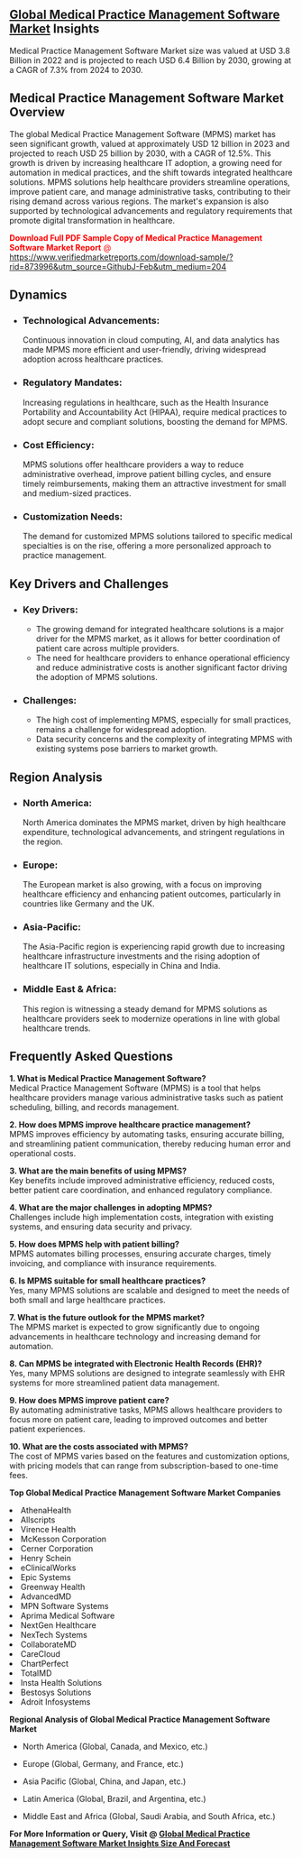 <h2><a href="https://www.verifiedmarketreports.com/download-sample/?rid=873996&amp;utm_source=GithubJ&amp;utm_medium=204" target="_blank">Global Medical Practice Management Software Market</a> Insights</h2><p>Medical Practice Management Software Market size was valued at USD 3.8 Billion in 2022 and is projected to reach USD 6.4 Billion by 2030, growing at a CAGR of 7.3% from 2024 to 2030.</p><p> <h2>Medical Practice Management Software Market Overview</h2> <p>The global Medical Practice Management Software (MPMS) market has seen significant growth, valued at approximately USD 12 billion in 2023 and projected to reach USD 25 billion by 2030, with a CAGR of 12.5%. This growth is driven by increasing healthcare IT adoption, a growing need for automation in medical practices, and the shift towards integrated healthcare solutions. MPMS solutions help healthcare providers streamline operations, improve patient care, and manage administrative tasks, contributing to their rising demand across various regions. The market's expansion is also supported by technological advancements and regulatory requirements that promote digital transformation in healthcare.</p> <p><p><span class=""><span style="color: #ff0000;"><strong>Download Full PDF Sample Copy of Medical Practice Management Software Market Report</strong> @ </span><a href="https://www.verifiedmarketreports.com/download-sample/?rid=873996&amp;utm_source=GithubJ-Feb&amp;utm_medium=204" target="_blank">https://www.verifiedmarketreports.com/download-sample/?rid=873996&amp;utm_source=GithubJ-Feb&amp;utm_medium=204</a></span></p></p> <h2>Dynamics</h2> <ul style="list-style-type: disc;"> <li><h3>Technological Advancements:</h3> Continuous innovation in cloud computing, AI, and data analytics has made MPMS more efficient and user-friendly, driving widespread adoption across healthcare practices.</li> <li><h3>Regulatory Mandates:</h3> Increasing regulations in healthcare, such as the Health Insurance Portability and Accountability Act (HIPAA), require medical practices to adopt secure and compliant solutions, boosting the demand for MPMS.</li> <li><h3>Cost Efficiency:</h3> MPMS solutions offer healthcare providers a way to reduce administrative overhead, improve patient billing cycles, and ensure timely reimbursements, making them an attractive investment for small and medium-sized practices.</li> <li><h3>Customization Needs:</h3> The demand for customized MPMS solutions tailored to specific medical specialties is on the rise, offering a more personalized approach to practice management.</li> </ul> <h2>Key Drivers and Challenges</h2> <ul style="list-style-type: disc;"> <li><h3>Key Drivers:</h3> <ul style="list-style-type: circle;"> <li>The growing demand for integrated healthcare solutions is a major driver for the MPMS market, as it allows for better coordination of patient care across multiple providers.</li> <li>The need for healthcare providers to enhance operational efficiency and reduce administrative costs is another significant factor driving the adoption of MPMS solutions.</li> </ul> </li> <li><h3>Challenges:</h3> <ul style="list-style-type: circle;"> <li>The high cost of implementing MPMS, especially for small practices, remains a challenge for widespread adoption.</li> <li>Data security concerns and the complexity of integrating MPMS with existing systems pose barriers to market growth.</li> </ul> </li> </ul> <h2>Region Analysis</h2> <ul style="list-style-type: disc;"> <li><h3>North America:</h3> North America dominates the MPMS market, driven by high healthcare expenditure, technological advancements, and stringent regulations in the region.</li> <li><h3>Europe:</h3> The European market is also growing, with a focus on improving healthcare efficiency and enhancing patient outcomes, particularly in countries like Germany and the UK.</li> <li><h3>Asia-Pacific:</h3> The Asia-Pacific region is experiencing rapid growth due to increasing healthcare infrastructure investments and the rising adoption of healthcare IT solutions, especially in China and India.</li> <li><h3>Middle East & Africa:</h3> This region is witnessing a steady demand for MPMS solutions as healthcare providers seek to modernize operations in line with global healthcare trends.</li> </ul> <h2>Frequently Asked Questions</h2> <p><strong>1. What is Medical Practice Management Software?</strong> <br>Medical Practice Management Software (MPMS) is a tool that helps healthcare providers manage various administrative tasks such as patient scheduling, billing, and records management.</p> <p><strong>2. How does MPMS improve healthcare practice management?</strong> <br>MPMS improves efficiency by automating tasks, ensuring accurate billing, and streamlining patient communication, thereby reducing human error and operational costs.</p> <p><strong>3. What are the main benefits of using MPMS?</strong> <br>Key benefits include improved administrative efficiency, reduced costs, better patient care coordination, and enhanced regulatory compliance.</p> <p><strong>4. What are the major challenges in adopting MPMS?</strong> <br>Challenges include high implementation costs, integration with existing systems, and ensuring data security and privacy.</p> <p><strong>5. How does MPMS help with patient billing?</strong> <br>MPMS automates billing processes, ensuring accurate charges, timely invoicing, and compliance with insurance requirements.</p> <p><strong>6. Is MPMS suitable for small healthcare practices?</strong> <br>Yes, many MPMS solutions are scalable and designed to meet the needs of both small and large healthcare practices.</p> <p><strong>7. What is the future outlook for the MPMS market?</strong> <br>The MPMS market is expected to grow significantly due to ongoing advancements in healthcare technology and increasing demand for automation.</p> <p><strong>8. Can MPMS be integrated with Electronic Health Records (EHR)?</strong> <br>Yes, many MPMS solutions are designed to integrate seamlessly with EHR systems for more streamlined patient data management.</p> <p><strong>9. How does MPMS improve patient care?</strong> <br>By automating administrative tasks, MPMS allows healthcare providers to focus more on patient care, leading to improved outcomes and better patient experiences.</p> <p><strong>10. What are the costs associated with MPMS?</strong> <br>The cost of MPMS varies based on the features and customization options, with pricing models that can range from subscription-based to one-time fees.</p> </p><p><strong>Top Global Medical Practice Management Software Market Companies</strong></p><div data-test-id=""><p><li>AthenaHealth</li><li> Allscripts</li><li> Virence Health</li><li> McKesson Corporation</li><li> Cerner Corporation</li><li> Henry Schein</li><li> eClinicalWorks</li><li> Epic Systems</li><li> Greenway Health</li><li> AdvancedMD</li><li> MPN Software Systems</li><li> Aprima Medical Software</li><li> NextGen Healthcare</li><li> NexTech Systems</li><li> CollaborateMD</li><li> CareCloud</li><li> ChartPerfect</li><li> TotalMD</li><li> Insta Health Solutions</li><li> Bestosys Solutions</li><li> Adroit Infosystems</li></p><div><strong>Regional Analysis of&nbsp;Global Medical Practice Management Software Market</strong></div><ul><li dir="ltr"><p dir="ltr">North America&nbsp;(Global, Canada, and Mexico, etc.)</p></li><li dir="ltr"><p dir="ltr">Europe (Global, Germany, and France, etc.)</p></li><li dir="ltr"><p dir="ltr">Asia Pacific&nbsp;(Global, China, and Japan, etc.)</p></li><li dir="ltr"><p dir="ltr">Latin America&nbsp;(Global, Brazil, and Argentina, etc.)</p></li><li dir="ltr">Middle East and Africa&nbsp;(Global, Saudi Arabia, and South Africa, etc.)</li></ul><p><strong>For More Information or Query, Visit @&nbsp;</strong><strong><a href="https://www.verifiedmarketreports.com/product/medical-practice-management-software-market/?utm_source=GithubJ&amp;utm_medium=204" target="_blank">Global Medical Practice Management Software Market Insights Size And Forecast</a></strong></p></div>
